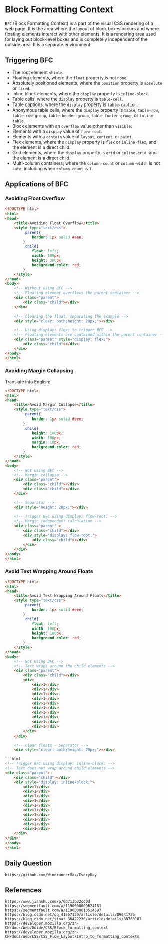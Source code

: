 # Block Formatting Context
`BFC` (Block Formatting Context) is a part of the visual CSS rendering of a web page. It is the area where the layout of block boxes occurs and where floating elements interact with other elements. It is a rendering area used for laying out block-level boxes and is completely independent of the outside area. It is a separate environment.

## Triggering BFC
* The root element `<html>`.
* Floating elements, where the `float` property is not `none`.
* Absolutely positioned elements, where the `position` property is `absolute` or `fixed`.
* Inline block elements, where the `display` property is `inline-block`.
* Table cells, where the `display` property is `table-cell`.
* Table captions, where the `display` property is `table-caption`.
* Anonymous table cells, where the `display` property is `table`, `table-row`, `table-row-group`, `table-header-group`, `table-footer-group`, or `inline-table`.
* Block elements with an `overflow` value other than `visible`.
* Elements with a `display` value of `flow-root`.
* Elements with a `contain` value of `layout`, `content`, or `paint`.
* Flex elements, where the `display` property is `flex` or `inline-flex`, and the element is a direct child.
* Grid elements, where the `display` property is `grid` or `inline-grid`, and the element is a direct child.
* Multi-column containers, where the `column-count` or `column-width` is not `auto`, including when `column-count` is `1`.

## Applications of BFC

### Avoiding Float Overflow

```html
<!DOCTYPE html>
<html>
<head>
    <title>Avoiding Float Overflow</title>
    <style type="text/css">
        .parent{
            border: 1px solid #eee;
        }
        .child{
            float: left;
            width: 100px;
            height: 300px;
            background-color: red;
        }
    </style>
</head>
<body>
    <!-- Without using BFC -->
    <!-- Floating element overflows the parent container -->
    <div class="parent">
        <div class="child"></div>
    </div>

    <!-- Clearing the float, separating the example -->
    <div style="clear: both;height: 20px;"></div>

    <!-- Using display: flex; to trigger BFC -->
    <!-- Floating elements are contained within the parent container -->
    <div class="parent" style="display: flex;">
        <div class="child"></div>
    </div>
</body>
</html>
```

### Avoiding Margin Collapsing

Translate into English:

```html
<!DOCTYPE html>
<html>
<head>
    <title>Avoid Margin Collapse</title>
    <style type="text/css">
        .parent{
            border: 1px solid #eee;
        }
        .child{
            height: 100px;
            width: 100px;
            margin: 10px;
            background-color: red;
        }
    </style>
</head>
<body>
    <!-- Not using BFC -->
    <!-- Margin collapse -->
    <div class="parent">
        <div class="child"></div>
        <div class="child"></div>
    </div>

    <!-- Separator -->
    <div style="height: 20px;"></div>

    <!-- Trigger BFC using display: flow-root; -->
    <!-- Margin independent calculation -->
    <div class="parent" >
        <div class="child"></div>
        <div style="display: flow-root;">
            <div class="child"></div>
        </div>
    </div>
</body>
</html>
```


### Avoid Text Wrapping Around Floats

```html
<!DOCTYPE html>
<html>
<head>
    <title>Avoid Text Wrapping Around Floats</title>
    <style type="text/css">
        .parent{
            border: 1px solid #eee;
        }
        .child{
            float: left;
            width: 100px;
            height: 100px;
            background-color: red;
        }
    </style>
</head>
<body>
    <!-- Not using BFC -->
    <!-- Text wraps around the child elements -->
    <div class="parent">
        <div class="child"></div>
        <div>
            <div>1</div>
            <div>1</div>
            <div>1</div>
            <div>1</div>
            <div>1</div>
            <div>1</div>
            <div>1</div>
            <div>1</div>
            <div>1</div>
            <div>1</div>
        </div>
    </div>

    <!-- Clear floats - Separator -->
    <div style="clear: both;height: 20px;"></div>

```html
<!-- Trigger BFC using display: inline-block; -->
<!-- Text does not wrap around child elements -->
<div class="parent">
    <div class="child"></div>
    <div style="display: inline-block;">
        <div>1</div>
        <div>1</div>
        <div>1</div>
        <div>1</div>
        <div>1</div>
        <div>1</div>
        <div>1</div>
        <div>1</div>
        <div>1</div>
        <div>1</div>
    </div>
</div>
</body>
</html>
```

## Daily Question

```
https://github.com/WindrunnerMax/EveryDay
```

## References

```
https://www.jianshu.com/p/0d713b32cd0d
https://segmentfault.com/a/1190000009624181
https://segmentfault.com/a/1190000013514597
https://blog.csdn.net/qq_41257129/article/details/89641726
https://blog.csdn.net/sinat_36422236/article/details/88763187
https://developer.mozilla.org/zh-CN/docs/Web/Guide/CSS/Block_formatting_context
https://developer.mozilla.org/zh-CN/docs/Web/CSS/CSS_Flow_Layout/Intro_to_formatting_contexts
```